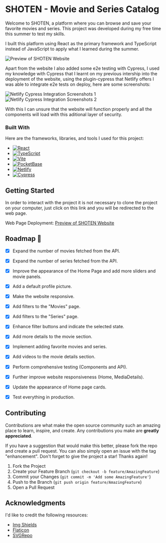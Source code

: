 # SHOTEN - Movie and Series Catalog

Welcome to SHOTEN, a platform where you can browse and save your favorite movies and series. This project was developed during my free time this summer to test my skills.

I built this platform using React as the primary framework and TypeScript instead of JavaScript to apply what I learned during the summer.


![Preview of SHOTEN Website][gif-web]

Apart from the website I also added some e2e testing with Cypress, I used my knowledge with Cypress that I learnt on my previous intership into the deployment of the website, using the plugin-cypress that Netlify offers I was able to integrate e2e tests on deploy, here are some screenshots:

![Netlify Cypress Integration Screenshots 1][netlify-cypress1]
![Netlify Cypress Integration Screenshots 2][netlify-cypress2]

With this I can unsure that the website will function properly and all the components will load with this aditional layer of security.

### Built With

Here are the frameworks, libraries, and tools I used for this project:

* [![React][React.js]][React-url]
* [![TypeScript][TS]][TypeScript-url]
* [![Vite][Vite]][Vite-url]
* [![PocketBase][PocketBase]][PocketBase-url]
* [![Netlify][Netlify]][Netlify-url]
* [![Cypress][Cypress]][Cypress-url]
  

## Getting Started

In order to interact with the project it is not necessary to clone the project on your computer, just click on this link and you will be redirected to the web page.

Web Page Deployment: [Preview of SHOTEN Website](https://shoten-itsjrillo.netlify.app)

## Roadmap 📝

- [x] Expand the number of movies fetched from the API.
- [x] Expand the number of series fetched from the API.
- [x] Improve the appearance of the Home Page and add more sliders and movie panels.
- [x] Add a default profile picture.
- [x] Make the website responsive.
- [x] Add filters to the "Movies" page.
- [x] Add filters to the "Series" page.
- [x] Enhance filter buttons and indicate the selected state.
- [x] Add more details to the movie section.
- [x] Implement adding favorite movies and series.
- [x] Add videos to the movie details section.
- [x] Perform comprehensive testing (Components and API).
- [x] Further improve website responsiveness (Home, MediaDetails).
- [x] Update the appearance of Home page cards.
- [x] Test everything in production.


## Contributing

Contributions are what make the open source community such an amazing place to learn, inspire, and create. Any contributions you make are **greatly appreciated**.

If you have a suggestion that would make this better, please fork the repo and create a pull request. You can also simply open an issue with the tag "enhancement".
Don't forget to give the project a star! Thanks again!

1. Fork the Project
2. Create your Feature Branch (`git checkout -b feature/AmazingFeature`)
3. Commit your Changes (`git commit -m 'Add some AmazingFeature'`)
4. Push to the Branch (`git push origin feature/AmazingFeature`)
5. Open a Pull Request


## Acknowledgments

I'd like to credit the following resources:
* [Img Shields](https://shields.io)
* [Flaticon](https://flaticon.com)
* [SVGRepo](https://www.svgrepo.com)

[netlify-cypress1]: https://snipboard.io/luLZMg.jpg
[netlify-cypress2]: https://snipboard.io/01X3N9.jpg
[gif-web]: /src/assets/demo.gif

[React.js]: https://img.shields.io/badge/React-20232A?style=for-the-badge&logo=react&logoColor=61DAFB
[React-url]: https://reactjs.org/

[TS]: https://img.shields.io/badge/TypeScript-3178c6?style=for-the-badge&logo=TypeScript&logoColor=black
[TypeScript-url]: https://www.typescriptlang.org

[Vite]: https://img.shields.io/badge/Vite-000000?style=for-the-badge&logo=Vite&logoColor=white
[Vite-url]: https://vitejs.dev

[Netlify]: https://img.shields.io/badge/Netlify-0cac9b?style=for-the-badge&logo=Netlify&logoColor=white
[Netlify-url]: https://www.netlify.com

[PocketBase]: https://img.shields.io/badge/PocketBase-ffffff?style=for-the-badge&logo=PocketBase&logoColor=black
[PocketBase-url]: https://www.netlify.com

[Cypress]: https://img.shields.io/badge/Cypress-000000?style=for-the-badge&logo=Cypress&logoColor=white
[Cypress-url]: https://www.netlify.com


